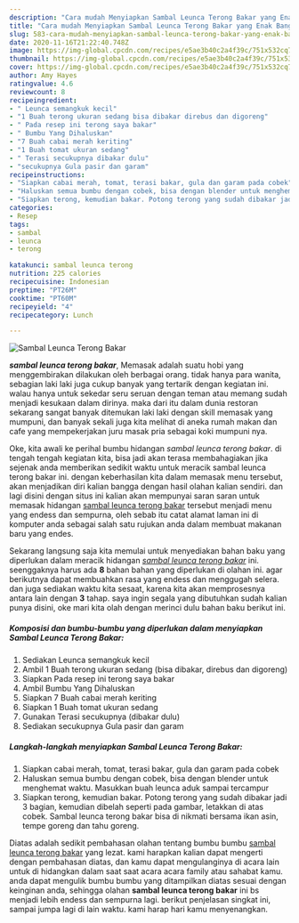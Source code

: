```yaml
---
description: "Cara mudah Menyiapkan Sambal Leunca Terong Bakar yang Enak Banget"
title: "Cara mudah Menyiapkan Sambal Leunca Terong Bakar yang Enak Banget"
slug: 583-cara-mudah-menyiapkan-sambal-leunca-terong-bakar-yang-enak-banget
date: 2020-11-16T21:22:40.748Z
image: https://img-global.cpcdn.com/recipes/e5ae3b40c2a4f39c/751x532cq70/sambal-leunca-terong-bakar-foto-resep-utama.jpg
thumbnail: https://img-global.cpcdn.com/recipes/e5ae3b40c2a4f39c/751x532cq70/sambal-leunca-terong-bakar-foto-resep-utama.jpg
cover: https://img-global.cpcdn.com/recipes/e5ae3b40c2a4f39c/751x532cq70/sambal-leunca-terong-bakar-foto-resep-utama.jpg
author: Amy Hayes
ratingvalue: 4.6
reviewcount: 8
recipeingredient:
- " Leunca semangkuk kecil"
- "1 Buah terong ukuran sedang bisa dibakar direbus dan digoreng"
- " Pada resep ini terong saya bakar"
- " Bumbu Yang Dihaluskan"
- "7 Buah cabai merah keriting"
- "1 Buah tomat ukuran sedang"
- " Terasi secukupnya dibakar dulu"
- "secukupnya Gula pasir dan garam"
recipeinstructions:
- "Siapkan cabai merah, tomat, terasi bakar, gula dan garam pada cobek"
- "Haluskan semua bumbu dengan cobek, bisa dengan blender untuk menghemat waktu. Masukkan buah leunca aduk sampai tercampur"
- "Siapkan terong, kemudian bakar. Potong terong yang sudah dibakar jadi 3 bagian, kemudian dibelah seperti pada gambar, letakkan di atas cobek. Sambal leunca terong bakar bisa di nikmati bersama ikan asin, tempe goreng dan tahu goreng."
categories:
- Resep
tags:
- sambal
- leunca
- terong

katakunci: sambal leunca terong 
nutrition: 225 calories
recipecuisine: Indonesian
preptime: "PT26M"
cooktime: "PT60M"
recipeyield: "4"
recipecategory: Lunch

---
```



![Sambal Leunca Terong Bakar](https://img-global.cpcdn.com/recipes/e5ae3b40c2a4f39c/751x532cq70/sambal-leunca-terong-bakar-foto-resep-utama.jpg)

<b><i>sambal leunca terong bakar</i></b>, Memasak adalah suatu hobi yang menggembirakan dilakukan oleh berbagai orang. tidak hanya para wanita, sebagian laki laki juga cukup banyak yang tertarik dengan kegiatan ini. walau hanya untuk sekedar seru seruan dengan teman atau memang sudah menjadi kesukaan dalam dirinya. maka dari itu dalam dunia restoran sekarang sangat banyak ditemukan laki laki dengan skill memasak yang mumpuni, dan banyak sekali juga kita melihat di aneka rumah makan dan cafe yang mempekerjakan juru masak pria sebagai koki mumpuni nya.

Oke, kita awali ke perihal bumbu hidangan <i>sambal leunca terong bakar</i>. di tengah tengah kegiatan kita, bisa jadi akan terasa membahagiakan jika sejenak anda memberikan sedikit waktu untuk meracik sambal leunca terong bakar ini. dengan keberhasilan kita dalam memasak menu tersebut, akan menjadikan diri kalian bangga dengan hasil olahan kalian sendiri. dan lagi disini dengan situs ini kalian akan mempunyai saran saran untuk memasak hidangan <u>sambal leunca terong bakar</u> tersebut menjadi menu yang endess dan sempurna, oleh sebab itu catat alamat laman ini di komputer anda sebagai salah satu rujukan anda dalam membuat makanan baru yang endes.




Sekarang langsung saja kita memulai untuk menyediakan bahan baku yang diperlukan dalam meracik hidangan <u><i>sambal leunca terong bakar</i></u> ini. seenggaknya harus ada <b>8</b> bahan bahan yang diperlukan di olahan ini. agar berikutnya dapat membuahkan rasa yang endess dan menggugah selera. dan juga sediakan waktu kita sesaat, karena kita akan memprosesnya antara lain dengan <b>3</b> tahap. saya ingin segala yang dibutuhkan sudah kalian punya disini, oke mari kita olah dengan merinci dulu bahan baku berikut ini.

<!--inarticleads1-->

##### Komposisi dan bumbu-bumbu yang diperlukan dalam menyiapkan Sambal Leunca Terong Bakar:

1. Sediakan  Leunca semangkuk kecil
1. Ambil 1 Buah terong ukuran sedang (bisa dibakar, direbus dan digoreng)
1. Siapkan  Pada resep ini terong saya bakar
1. Ambil  Bumbu Yang Dihaluskan
1. Siapkan 7 Buah cabai merah keriting
1. Siapkan 1 Buah tomat ukuran sedang
1. Gunakan  Terasi secukupnya (dibakar dulu)
1. Sediakan secukupnya Gula pasir dan garam




<!--inarticleads2-->

##### Langkah-langkah menyiapkan Sambal Leunca Terong Bakar:

1. Siapkan cabai merah, tomat, terasi bakar, gula dan garam pada cobek
1. Haluskan semua bumbu dengan cobek, bisa dengan blender untuk menghemat waktu. Masukkan buah leunca aduk sampai tercampur
1. Siapkan terong, kemudian bakar. Potong terong yang sudah dibakar jadi 3 bagian, kemudian dibelah seperti pada gambar, letakkan di atas cobek. Sambal leunca terong bakar bisa di nikmati bersama ikan asin, tempe goreng dan tahu goreng.




Diatas adalah sedikit pembahasan olahan tentang bumbu bumbu <u>sambal leunca terong bakar</u> yang lezat. kami harapkan kalian dapat mengerti dengan pembahasan diatas, dan kamu dapat mengulanginya di acara lain untuk di hidangkan dalam saat saat acara acara family atau sahabat kamu. anda dapat mengulik bumbu bumbu yang ditampilkan diatas sesuai dengan keinginan anda, sehingga olahan <b>sambal leunca terong bakar</b> ini bs menjadi lebih endess dan sempurna lagi. berikut penjelasan singkat ini, sampai jumpa lagi di lain waktu. kami harap hari kamu menyenangkan.
